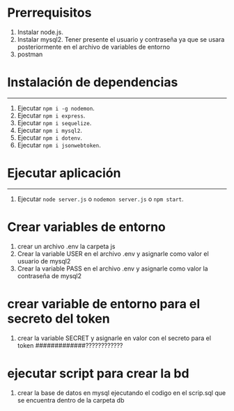 # Prerrequisitos
1. Instalar node.js.
2. Instalar mysql2. Tener presente el usuario y contraseña ya que se usara posteriormente en el archivo de variables de entorno
3. postman


# Instalación de dependencias
---
1. Ejecutar `npm i -g nodemon`.
2. Ejecutar `npm i express`.
3. Ejecutar `npm i sequelize`.
4. Ejecutar `npm i mysql2`.
5. Ejecutar `npm i dotenv`.
6. Ejecutar `npm i jsonwebtoken`.


# Ejecutar aplicación
---
1. Ejecutar `node server.js` o `nodemon server.js` o `npm start`.

# Crear variables de entorno 
1. crear un archivo .env la carpeta js
2. Crear la variable USER en el  archivo .env y asignarle como valor el usuario  de mysql2
3. Crear la variable PASS en el  archivo .env y asignarle como valor la contraseña de mysql2


# crear variable de entorno para el secreto del token
1. crear la variable  SECRET y asignarle en valor con el secreto para el token #############????????????

# ejecutar script para crear la bd
1. crear la base de datos en mysql ejecutando el codigo en el scrip.sql que se encuentra dentro de la carpeta db



